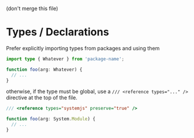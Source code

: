 (don't merge this file)

# Types / Declarations

Prefer explicitly importing types from packages and using them

```ts
import type { Whatever } from 'package-name';

function foo(arg: Whatever) {
  // ...
}
```

otherwise, if the type must be global, use a `/// <reference types="..." />` directive at the top of the file.

```ts
/// <reference types="systemjs" preserve="true" />

function foo(arg: System.Module) {
  // ...
}
```
